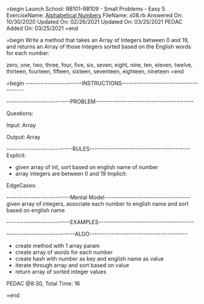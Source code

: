 
=begin
Launch School: RB101-RB109 - Small Problems - Easy 5
ExerciseName: [Alphabetical Numbers](https://launchschool.com/exercises/c688f4e5)
FileName: x08.rb
Answered On: 10/30/2020
Updated On: 02/26/2021
Updated On: 03/25/2021
PEDAC Added On: 03/25/2021
=end

=begin
Write a method that takes an Array of Integers between 0 and 19, and returns an 
Array of those Integers sorted based on the English words for each number:

zero, one, two, three, four, five, six, seven, eight, nine, ten, eleven, twelve, 
thirteen, fourteen, fifteen, sixteen, seventeen, eighteen, nineteen
=end

=begin
-----------------------INSTRUCTIONS--------------------------------------

--------------------------PROBLEM----------------------------------------

Questions:

Input: Array

Output: Array

---------------------------RULES-----------------------------------------
Explicit: 
  - given array of int, sort based on english name of number
  - array integers are between 0 and 19
Implicit: 

EdgeCases:


--------------------------Mental Model-----------------------------------
given array of integers, associate each number to english name and sort 
based on english name


--------------------------EXAMPLES---------------------------------------



----------------------------ALGO----------------------------------------
- create method with 1 array param
- create array of words for each number
- create hash with number as key and english name as value
- iterate through array and sort based on value
- return array of sorted integer values

PEDAC @8:30, Total Time: 16

=end